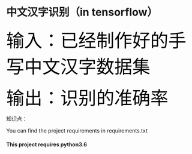 # 中文汉字识别（in tensorflow）

<font size="16" color="black">输入：已经制作好的手写中文汉字数据集</font>

<font size="16" color="black">输出：识别的准确率</font>

知识点：



You can find the project requirements in requirements.txt

#### This project requires python3.6
